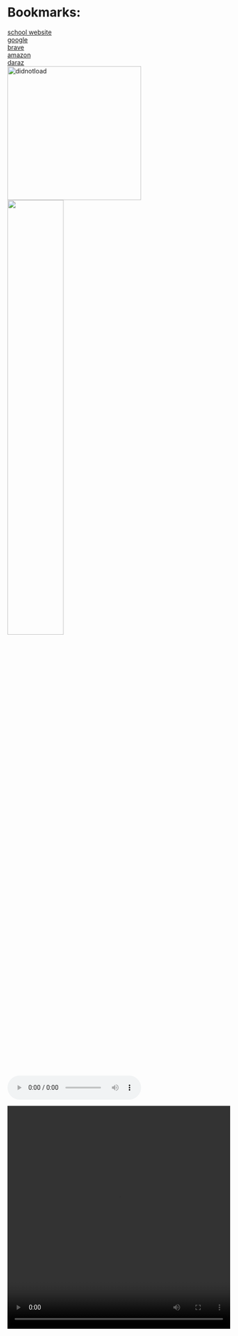 <!DOCTYPE html>
<html lang="en">

<head>
    <meta charset="UTF-8">
    <meta name="viewport" content="width=device-width, initial-scale=1.0">
    <title>bookmark manager</title>

</head>

<body>
    <h1>Bookmarks:</h1>
<a href="https://gems.edu.np">school website</a>
<br>
<a href="https://google.com">google</a>
<br>
<a href="https://brave.com">brave</a>
<br>
<a href="https://amazon.com">amazon</a>
<br>
<a href="https://daraz.com.np">daraz</a>
<br>

<img src="https://hips.hearstapps.com/hmg-prod/images/cristiano-ronaldo-of-portugal-during-the-uefa-nations-news-photo-1748359673.pjpeg?crop=0.610xw:0.917xh;0.317xw,0.0829xh&resize=640:*" alt="didnotload" width="300px" height="300px">

<img src="ronaldo.webp"  alt="" width="50%">

<audio src="audio1.mp3" controls></audio>

<video src="vid1.mp4" autoplay controls width="500px" height="500px"></video>


</body>

</html>
